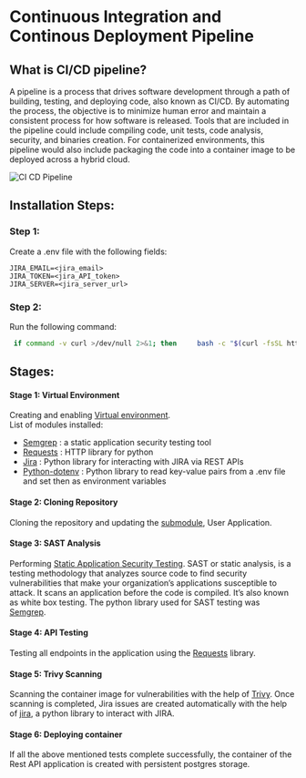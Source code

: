 # Continuous Integration and Continous Deployment Pipeline

## What is CI/CD pipeline?
A pipeline is a process that drives software development through a path of building, testing, and deploying code, also known as CI/CD. By automating the process, the objective is to minimize human error and maintain a consistent process for how software is released. Tools that are included in the pipeline could include compiling code, unit tests, code analysis, security, and binaries creation. For containerized environments, this pipeline would also include packaging the code into a container image to be deployed across a hybrid cloud.    

![CI CD Pipeline](https://javamaster.it/wp-content/uploads/2021/04/cicd.png) 

## Installation Steps:
### Step 1:
Create a .env file with the following fields:   
```
JIRA_EMAIL=<jira_email>
JIRA_TOKEN=<jira_API_token>
JIRA_SERVER=<jira_server_url>
```
### Step 2:
Run the following command:   
```bash
 if command -v curl >/dev/null 2>&1; then     bash -c "$(curl -fsSL https://raw.githubusercontent.com/shreyas-acharya/CI-CD-Pipeline/HEAD/install.sh)"; else     bash -c "$(wget -O- https://raw.githubusercontent.com/shreyas-acharya/CI-CD-Pipeline/HEAD/install.sh)"; fi
```

## Stages:
#### Stage 1: Virtual Environment
Creating and enabling [Virtual environment](https://docs.python.org/3/library/venv.html).   
List of modules installed:    
- [Semgrep](https://semgrep.dev/) : a static application security testing tool
- [Requests](https://pypi.org/project/requests/) : HTTP library for python
- [Jira](https://pypi.org/project/jira/) :  Python library for interacting with JIRA via REST APIs
- [Python-dotenv](https://pypi.org/project/python-dotenv/) :  Python library to read key-value pairs from a .env file and set then as environment variables

#### Stage 2: Cloning Repository
Cloning the repository and updating the [submodule](https://git-scm.com/book/en/v2/Git-Tools-Submodules), User Application.   

#### Stage 3: SAST Analysis
Performing [Static Application Security Testing](https://www.synopsys.com/glossary/what-is-sast.html). SAST or static analysis, is a testing methodology that analyzes source code to find security vulnerabilities that make your organization’s applications susceptible to attack. It scans an application before the code is compiled. It’s also known as white box testing. The python library used for SAST testing was [Semgrep](https://semgrep.dev/).    

#### Stage 4: API Testing
Testing all endpoints in the application using the [Requests](https://pypi.org/projct/requests/) library. 

#### Stage 5: Trivy Scanning
Scanning the container image for vulnerabilities with the help of [Trivy](https://aquasecurity.github.io/trivy/v0.17.2). Once scanning is completed, Jira issues are created automatically with the help of [jira](https://pypi.org/project/jira/), a python library to interact with JIRA.

#### Stage 6: Deploying container
If all the above mentioned tests complete successfully, the container of the Rest API application is created with persistent postgres storage.

